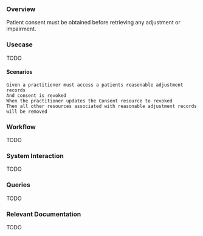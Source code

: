 ### Overview

Patient consent must be obtained before retrieving any adjustment or impairment.  

### Usecase

TODO

#### Scenarios

```gherkin
Given a practitioner must access a patients reasonable adjustment records
And consent is revoked
When the practitioner updates the Consent resource to revoked
Then all other resources associated with reasonable adjustment records will be removed
```

### Workflow

TODO

### System Interaction

TODO

### Queries

TODO

### Relevant Documentation

TODO
